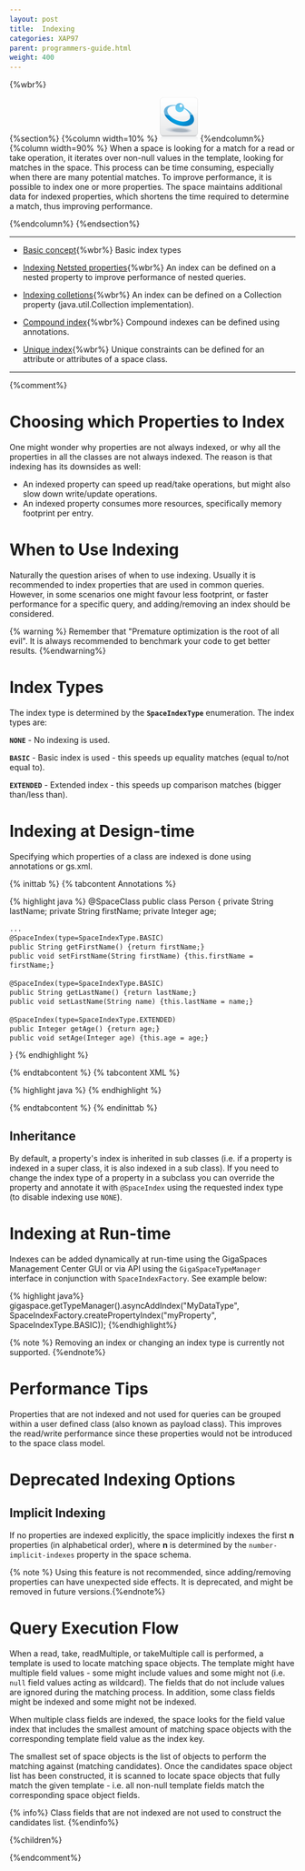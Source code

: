 ```yaml
---
layout: post
title:  Indexing
categories: XAP97
parent: programmers-guide.html
weight: 400
---
```


{%wbr%}

{%section%}
{%column width=10% %}
![data-access.jpg](/attachment_files/subject/data-access.png)
{%endcolumn%}
{%column width=90% %}
When a space is looking for a match for a read or take operation, it iterates over non-null values in the template, looking for matches in the space. This process can be time consuming, especially when there are many potential matches. To improve performance, it is possible to index one or more properties. The space maintains additional data for indexed properties, which shortens the time required to determine a match, thus improving performance.

{%endcolumn%}
{%endsection%}

<hr/>


- [Basic concept](./indexing.html){%wbr%}
Basic index types

- [Indexing Netsted properties](./indexing-nested-properties.html){%wbr%}
An index can be defined on a nested property to improve performance of nested queries.

- [Indexing colletions](./indexing-collections.html){%wbr%}
An index can be defined on a Collection property (java.util.Collection implementation).


- [Compound index](./indexing-compound.html){%wbr%}
Compound indexes can be defined using annotations.


- [Unique index](./indexing-unique.html){%wbr%}
Unique constraints can be defined for an attribute or attributes of a space class.
<hr/>

{%comment%}

# Choosing which Properties to Index

One might wonder why properties are not always indexed, or why all the properties in all the classes are not always indexed. The reason is that indexing has its downsides as well:

- An indexed property can speed up read/take operations, but might also slow down write/update operations.
- An indexed property consumes more resources, specifically memory footprint per entry.

# When to Use Indexing

Naturally the question arises of when to use indexing. Usually it is recommended to index properties that are used in common queries. However, in some scenarios one might favour less footprint, or faster performance for a specific query, and adding/removing an index should be considered.

{% warning %}  Remember that "Premature optimization is the root of all evil". It is always recommended to benchmark your code to get better results. {%endwarning%}

# Index Types

The index type is determined by the **`SpaceIndexType`** enumeration. The index types are:

**`NONE`** - No indexing is used.

**`BASIC`** - Basic index is used - this speeds up equality matches (equal to/not equal to).

**`EXTENDED`** - Extended index - this speeds up comparison matches (bigger than/less than).

# Indexing at Design-time

Specifying which properties of a class are indexed is done using annotations or gs.xml.

{% inittab %}
{% tabcontent Annotations %}

{% highlight java %}
@SpaceClass
public class Person
{
    private String lastName;
    private String firstName;
    private Integer age;

    ...
    @SpaceIndex(type=SpaceIndexType.BASIC)
    public String getFirstName() {return firstName;}
    public void setFirstName(String firstName) {this.firstName = firstName;}

    @SpaceIndex(type=SpaceIndexType.BASIC)
    public String getLastName() {return lastName;}
    public void setLastName(String name) {this.lastName = name;}

    @SpaceIndex(type=SpaceIndexType.EXTENDED)
    public Integer getAge() {return age;}
    public void setAge(Integer age) {this.age = age;}
}
{% endhighlight %}

{% endtabcontent %}
{% tabcontent XML %}

{% highlight java %}
<gigaspaces-mapping>
    <class name="com.gigaspaces.examples.Person" persist="false" replicate="false" fifo="false" >
        <property name="lastName">
            <index type="BASIC"/>
        </property>
        <property name="firstName">
            <index type="BASIC"/>
        </property>
        <property name="age">
             <index type="EXTENDED"/>
        </property>
    </class>
</gigaspaces-mapping>
{% endhighlight %}

{% endtabcontent %}
{% endinittab %}

## Inheritance

By default, a property's index is inherited in sub classes (i.e. if a property is indexed in a super class, it is also indexed in a sub class). If you need to change the index type of a property in a subclass you can override the property and annotate it with `@SpaceIndex` using the requested index type (to disable indexing use `NONE`).

# Indexing at Run-time

Indexes can be added dynamically at run-time using the GigaSpaces Management Center GUI or via API using the `GigaSpaceTypeManager` interface in conjunction with `SpaceIndexFactory`. See example below:

{% highlight java%}
   gigaspace.getTypeManager().asyncAddIndex("MyDataType",
   SpaceIndexFactory.createPropertyIndex("myProperty", SpaceIndexType.BASIC));
{%endhighlight%}


{% note %} Removing an index or changing an index type is currently not supported. {%endnote%}


# Performance Tips

Properties that are not indexed and not used for queries can be grouped within a user defined class (also known as payload class). This improves the read/write performance since these properties would not be introduced to the space class model.

# Deprecated Indexing Options

## Implicit Indexing

If no properties are indexed explicitly, the space implicitly indexes the first **n** properties (in alphabetical order), where **n** is determined by the `number-implicit-indexes` property in the space schema.

{% note %} Using this feature is not recommended, since adding/removing properties can have unexpected side effects. It is deprecated, and might be removed in future versions.{%endnote%}

# Query Execution Flow

When a read, take, readMultiple, or takeMultiple call is performed, a template is used to locate matching space objects. The template might have multiple field values - some might include values and some might not (i.e. `null` field values acting as wildcard). The fields that do not include values are ignored during the matching process. In addition, some class fields might be indexed and some might not be indexed.

When multiple class fields are indexed, the space looks for the field value index that includes the smallest amount of matching space objects with the corresponding template field value as the index key.

The smallest set of space objects is the list of objects to perform the matching against (matching candidates). Once the candidates space object list has been constructed, it is scanned to locate space objects that fully match the given template - i.e. all non-null template fields match the corresponding space object fields.

{% info%} Class fields that are not indexed are not used to construct the candidates list. {%endinfo%}



{%children%}

{%endcomment%}